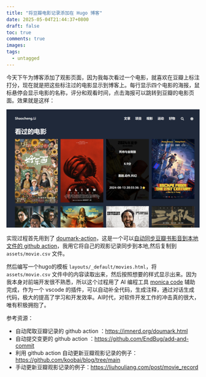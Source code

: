 ```yaml
---
title: "将豆瓣电影记录添加在 Hugo 博客"
date: 2025-05-04T21:44:37+0800
draft: false
toc: true
comments: true
images:
tags:
  - untagged
---
```


今天下午为博客添加了观影页面，因为我每次看过一个电影，就喜欢在豆瓣上标注打分，现在就是把这些标注过的电影显示到博客上。每行显示四个电影的海报，鼠标悬停会显示电影的名称，评分和观看时间，点击海报可以跳转到豆瓣的电影页面。效果就是这样：

![豆瓣电影记录](./pics/20250504215720.png)

实现过程首先用到了 [doumark-action](https://github.com/lizheming/doumark-action)，这是一个可以[自动同步豆瓣书影音到本地文件的 github action](https://imnerd.org/doumark.html)，我用它将自己的观影记录同步到本地,然后复制到 `assets/movie.csv` 文件。

然后编写一个hugo的模板 `layouts/_default/movies.html`，将 `assets/movie.csv` 文件中的内容读取出来，然后按照想要的样式显示出来。因为我本身对前端开发很不熟悉，所以这个过程用了 AI 编程工具 [monica code](https://monica.im/en/code) 辅助完成，作为一个 vscode 的插件，可以自动补全代码，生成注释，通过对话生成代码，极大的提高了学习和开发效率。AI时代，对软件开发工作的冲击真的很大，唯有积极拥抱了。


参考资源：

- 自动爬取豆瓣记录的 github action ：<https://imnerd.org/doumark.html>
- 自动提交变更的 github action ：<https://github.com/EndBug/add-and-commit>
- 利用 github action 自动更新豆瓣观影记录的例子：<https://github.com/koobai/blog/tree/main>
- 手动更新豆瓣观影记录的例子：<https://liuhouliang.com/post/movie_record>
